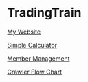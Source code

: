 # TradingTrain

[My Website](https://hsing-tzu.github.io/TradingTrain/Homework%201/)

[Simple Calculator](https://hsing-tzu.github.io/TradingTrain/Homework%202/)

[Member Management](https://hsing-tzu.github.io/TradingTrain/Homework%203/)

[Crawler Flow Chart](https://github.com/Hsing-Tzu/TradingTrain/blob/main/Homework%204/flow%20chart.jpg)